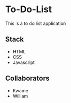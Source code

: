 # To-Do-List

This is a to do list application

## Stack

- HTML
- CSS
- Javascript

## Collaborators

- Kwame
- William
